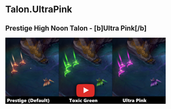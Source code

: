 # Talon.UltraPink

## Prestige High Noon Talon - [b]Ultra Pink[/b]

[![IMAGE ALT TEXT HERE](./readme_picture.png)](https://www.youtube.com/watch?v=hdWnTyzXnX8)
